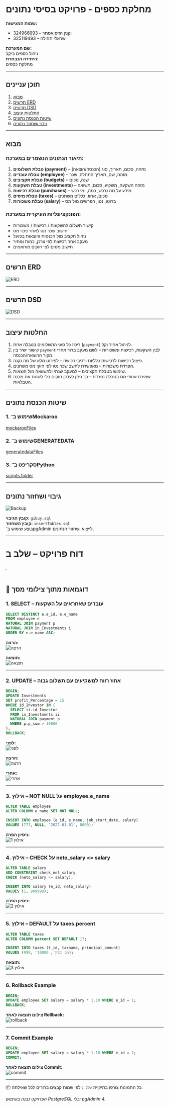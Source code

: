 
# מחלקת כספים - פרויקט בסיסי נתונים

**שמות המגישות:**  
- וקנין הדס אסתר – 324966993  
- ישראלי תהילה – 325119493  

**שם המערכת:**  
ניהול כספים ביקב  
**היחידה הנבחרת:**  
מחלקת כספים

---

## תוכן עניינים

1. [מבוא](#מבוא)
2. [תרשים ERD](#תרשים-erd)
3. [תרשים DSD](#תרשים-dsd)
4. [החלטות עיצוב](#החלטות-עיצוב)
5. [שיטות הכנסת נתונים](#שיטות-הכנסת-נתונים)
6. [גיבוי ושחזור נתונים](#גיבוי-ושחזור-נתונים)

---

## מבוא

### תיאור הנתונים הנשמרים במערכת:

1. **טבלת תשלומים (payment)** – מזהה, סכום, תאריך, סוג (הכנסה/הוצאה)
2. **טבלת עובדים (employee)** – מזהה, שם, תאריך התחלה, שכר
3. **טבלת תקציבים (budgets)** – שנה, סכום
4. **טבלת השקעות (investments)** – מזהה השקעה, משקיע, סכום, תשואה
5. **טבלת רכישות (purchases)** – מידע על מה נרכש, כמה, ומי רכש
6. **טבלת מיסים (taxes)** – סכום, אחוז, כללים משתנים
7. **טבלת משכורות (salary)** – ברוטו, נטו, הפרשים מול מס

### הפונקציונליות העיקרית במערכת:

- קישור תשלום להשקעות / רכישות / משכורות
- חישוב שכר נטו לאחר ניכוי מס
- ניהול תקציב מול הכנסות והוצאות בפועל
- מעקב אחר רכישות לפי צרכן, כמות ומחיר
- חישוב מסים לפי חוקים מותאמים

---

## תרשים ERD

![ERD](https://github.com/estisellam/department-finance---winery/blob/main/DBProject/%D7%A9%D7%9C%D7%91%20%D7%90/ERD.png?raw=true)

---

## תרשים DSD

![DSD](https://github.com/estisellam/department-finance---winery/blob/main/DBProject/%D7%A9%D7%9C%D7%91%20%D7%90/DSD.png?raw=true)

---

## החלטות עיצוב

1. ריכוז כל סוגי התשלומים בטבלה אחת (`payment`) לניהול אחיד וקל.
2. קישור ישיר בין `payment` לבין השקעות, רכישות ומשכורות – לשם מעקב ברור אחרי מקור ההוצאה/הכנסה.
3. פיצול רכישות לרכישות כלליות ורכיבי רכישה – לפירוט מלא של מה נקנה.
4. הפרדת משכורות – מאפשרת לחשב שכר נטו לפי חוקי מס משתנים.
5. שימוש בטבלת תקציבים – למעקב שנתי ולהשוואה מול הוצאות.
6. שמירת אחוזי מס בטבלה נפרדת – כך ניתן לעדכן חוקים בלי לשנות את מבנה הטבלאות.

---

## שיטות הכנסת נתונים

### 1. שימוש ב־Mockaroo

[mockarooFiles](https://github.com/estisellam/department-finance---winery/tree/main/DBProject/%D7%A9%D7%9C%D7%91%20%D7%90/mockarooFiles)

### 2. שימוש ב־GENERATEDATA

[generatedataFiles](https://github.com/estisellam/department-finance---winery/tree/main/DBProject/%D7%A9%D7%9C%D7%91%20%D7%90/generatedataFiles)

### 3. סקריפט ב־Python

[scripts folder](https://github.com/estisellam/department-finance---winery/tree/main/DBProject/%D7%A9%D7%9C%D7%91%20%D7%90/python_script)

---

## גיבוי ושחזור נתונים

![Backup](https://github.com/estisellam/department-finance---winery/blob/main/DBProject/%D7%A9%D7%9C%D7%91%20%D7%90/%D7%A6%D7%99%D7%9C%D7%95%D7%9D%20%D7%9E%D7%A1%D7%9A%202025-05-02%20%D7%91-9.34.22.png?raw=true)

**קובץ הגיבוי:** `gibuy.sql`  
**קובץ השחזור:** `insertTables.sql`  
בוצע שימוש ב־pgAdmin לייצוא ושחזור הנתונים.

---

# דוח פרויקט – שלב ב
ֿ
---

## 🔹 דוגמאות מתוך צילומי מסך

### 1. SELECT – עובדים שאחראים על השקעות
```sql
SELECT DISTINCT e.e_id, e.e_name
FROM employee e
NATURAL JOIN payment p
NATURAL JOIN in_Investments i
ORDER BY e.e_name ASC;
```
**הרצה:**  
![הרצה](./שלב%20ב/שאילתה%207.47.40-2%202025-05-09%20update%201.png)

**תוצאה:**  
![תוצאה](./שלב%20ב/שאילתה%207.59.05-3%202025-05-09%20update%202.png)

---

### 2. UPDATE – אחוז רווח למשקיעים עם תשלום גבוה
```sql
BEGIN;
UPDATE Investments
SET profit_Percentage = 15
WHERE id_Investor IN (
  SELECT ii.id_Investor
  FROM in_Investments ii
  NATURAL JOIN payment p
  WHERE p.p_sum > 10000
);
ROLLBACK;
```

**לפני:**  
![לפני](./שלב%20ב/שאילתה%207.49.47-3%202025-05-09%20update%201.png)

**הרצה:**  
![הרצה](./שלב%20ב/שאילתה%207.50.02-3%202025-05-09%20update%201.png)

**אחרי:**  
![אחרי](./שלב%20ב/שאילתה%208.00.03-2%202025-05-09%20update%202.png)

---

### 3. אילוץ – NOT NULL על employee.e_name
```sql
ALTER TABLE employee
ALTER COLUMN e_name SET NOT NULL;

INSERT INTO employee (e_id, e_name, job_start_date, salary)
VALUES (777, NULL, '2022-01-01', 8000);
```

**ניסיון הפרה:**  
![אילוץ 1](./שלב%20ב/אילוץ%201%208.15.58.png)

---

### 4. אילוץ – CHECK על neto_salary <= salary
```sql
ALTER TABLE salary
ADD CONSTRAINT check_net_salary
CHECK (neto_salary <= salary);

INSERT INTO salary (e_id, neto_salary)
VALUES (1, 999999);
```

**ניסיון הפרה:**  
![אילוץ 2](./שלב%20ב/אילוץ%202%208.18.14.png)

---

### 5. אילוץ – DEFAULT על taxes.percent
```sql
ALTER TABLE taxes
ALTER COLUMN percent SET DEFAULT 17;

INSERT INTO taxes (t_id, taxname, principal_amount)
VALUES (999, 'מס ניסיון', 10000);
```

**תוצאה:**  
![אילוץ 3](./שלב%20ב/אילוץ%203%208.19.22.png)

---

### 6. Rollback Example
```sql
BEGIN;
UPDATE employee SET salary = salary * 1.10 WHERE e_id = 1;
ROLLBACK;
```

**צילום תוצאה לאחר Rollback:**  
![rollback](./שלב%20ב/שאילתה%208.02.65-3%202025-05-09%20update%203.png)

---

### 7. Commit Example
```sql
BEGIN;
UPDATE employee SET salary = salary * 1.10 WHERE e_id = 1;
COMMIT;
```

**צילום תוצאה לאחר Commit:**  
![commit](./שלב%20ב/שאילתה%208.03.07-3%202025-05-09%20update%203.png)

---

📦 כל התמונות צורפו בתיקיית `שלב ב` לפי שמות קבצים ברורים לכל שאילתה.


*הפרויקט נבנה בשימוש PostgreSQL וכלי pgAdmin 4.*
